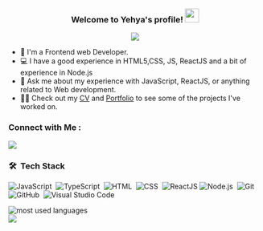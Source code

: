 <h3 align="center">
  Welcome to Yehya's profile!
  <img src="https://media.giphy.com/media/hvRJCLFzcasrR4ia7z/giphy.gif" width="28">
</h3>

<!-- Typing SVG by DenverCoder1 - https://github.com/DenverCoder1/readme-typing-svg -->
<p align="center">
  <a href="https://github.com/DenverCoder1/readme-typing-svg"><img src="https://readme-typing-svg.herokuapp.com/?lines=Frontend%20Web%20Developer;Always%20learning%20new%20things&font=Fira%20Code&center=true&width=440&height=45&color=1c7ed6&vCenter=true&size=22"></a>
</p> 

- 🏢 I'm a Frontend web Developer.
- 💻 I have a good experience in HTML5,CSS, JS, ReactJS and a bit of experience in Node.js
- 💬 Ask me about my experience with JavaScript, ReactJS, or anything related to Web development.
- 👨‍💻 Check out my <a href="https://rxresu.me/yehya/yehya-shaaban-cv">CV</a> and <a href="https://y22-portfolio.netlify.app/">Portfolio</a> to see some of the projects I've worked on.


### Connect with Me :

<a href="https://www.linkedin.com/in/yehyashaaban/" target="_blank"><img src="https://img.shields.io/badge/-Yehya Shaaban-0077B5?style=for-the-badge&logo=Linkedin&logoColor=white"/></a>

### 🛠 &nbsp;Tech Stack
![JavaScript](https://img.shields.io/badge/-JavaScript-05122A?style=flat&logo=javascript)&nbsp;
![TypeScript](https://img.shields.io/badge/-TypeScript-05122A?style=flat&logo=typescript)&nbsp;
![HTML](https://img.shields.io/badge/-HTML-05122A?style=flat&logo=HTML5)&nbsp;
![CSS](https://img.shields.io/badge/-CSS-05122A?style=flat&logo=CSS3&logoColor=1572B6)&nbsp;
![ReactJS](https://img.shields.io/badge/-React-05122A?style=flat&logo=react)
![Node.js](https://img.shields.io/badge/-Node.js-05122A?style=flat&logo=node.js&logoColor=339933)&nbsp;
![Git](https://img.shields.io/badge/-Git-05122A?style=flat&logo=git)&nbsp;
![GitHub](https://img.shields.io/badge/-GitHub-05122A?style=flat&logo=github)&nbsp;
![Visual Studio Code](https://img.shields.io/badge/-Visual%20Studio%20Code-05122A?style=flat&logo=visual-studio-code&logoColor=007ACC)&nbsp;




<img align="left" src="https://github-readme-stats.vercel.app/api/top-langs?username=Yehya22&show_icons=true&locale=en&layout=compact&theme=radical" alt="most used languages" />
<br>
<a href="https://komarev.com/ghpvc/?username=Yehya22&style=for-the-badge">
    <img src="https://komarev.com/ghpvc/?username=Yehya22&style=for-the-badge">
</a>
